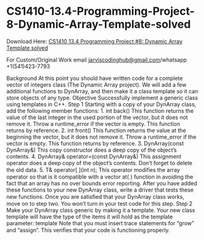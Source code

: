 # CS1410-13.4-Programming-Project-8-Dynamic-Array-Template-solved

Download Here: [CS1410 13.4 Programming Project #8: Dynamic Array Template solved](https://jarviscodinghub.com/assignment/13-4-programming-project-8-dynamic-array-template-solution/)

For Custom/Original Work email jarviscodinghub@gmail.com/whatsapp +1(541)423-7793

Background At this point you should have written code for a complete vector of integers class (The Dynamic Array project). We will add a few additional functions to DynArray, and then make it a class template so it can store objects of any type. Objective Successfully implement a generic class using templates in C++. Step 1 Starting with a copy of your DynArray class, add the following member functions: 1. int back()  This function returns the value of the last integer in the used portion of the vector, but it does not remove it. Throw a runtime_error if the vector is empty. This function returns by reference. 2. int front() This function returns the value at the beginning the vector, but it does not remove it. Throw a runtime_error if the vector is empty. This function returns by reference. 3. DynArray(const DynArray&) This copy constructor does a deep copy of the object’s contents. 4. DynArray& operator=(const DynArray&) This assignment operator does a deep copy of the object’s contents. Don’t forget to delete the old data. 5. T& operator[ ](int n); This operator modiﬁes the array operator so that is it compatible with a vector at( ) function in avoiding the fact that an array has no over bounds error reporting. After you have added these functions to your new DynArray class, write a driver that tests these new functions. Once you are satisﬁed that your DynArray class works, move on to step two. You won’t turn in your test code for this step.
Step 2 Make your DynArray class generic by making it a template. Your new class template will have the type of the items it will hold as the template parameter: template Note that you must insert trace statements for “grow” and “assign”. This veriﬁes that your code is functioning properly.
